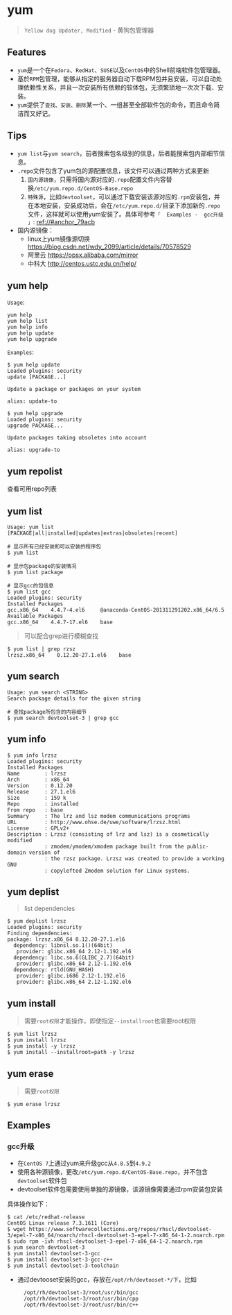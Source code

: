 # yum

> `Yellow dog Updater, Modified` - 黄狗包管理器

## Features

* `yum`是一个在`Fedora`、`RedHat`、`SUSE`以及`CentOS`中的Shell前端软件包管理器。
* 基於`RPM`包管理，能够从指定的服务器自动下载RPM包并且安装，可以自动处理依赖性关系，并且一次安装所有依赖的软体包，无须繁琐地一次次下载、安装。
* `yum`提供了`查找、安装、删除`某一个、一组甚至全部软件包的命令，而且命令简洁而又好记。


## Tips

* `yum list`与`yum search`，前者搜索包名级别的信息，后者能搜索包内部细节信息。
* `.repo`文件包含了yum包的源配置信息，该文件可以通过两种方式来更新
    1. `国内源镜像`，只需将国内源对应的`.repo`配置文件内容替换`/etc/yum.repo.d/CentOS-Base.repo`
    2. `特殊源`，比如`devtoolset`，可以通过下载安装该源对应的`.rpm`安装包，并在本地安装，安装成功后，会在`/etc/yum.repo.d/`目录下添加新的`.repo`文件，这样就可以使用yum安装了。具体可参考`「  Examples -  gcc升级 」`: <ref://#anchor_79acb>
* 国内源镜像：
    * linux上yum镜像源切换 <https://blog.csdn.net/wdy_2099/article/details/70578529>
    * 阿里云 <https://opsx.alibaba.com/mirror>
    * 中科大 <http://centos.ustc.edu.cn/help/>


## yum help 

`Usage`: 

    yum help
    yum help list
    yum help info
    yum help update
    yum help upgrade


`Examples`:

    $ yum help update
    Loaded plugins: security
    update [PACKAGE...]

    Update a package or packages on your system

    alias: update-to

    $ yum help upgrade
    Loaded plugins: security
    upgrade PACKAGE...

    Update packages taking obsoletes into account

    alias: upgrade-to


## yum repolist

查看可用repo列表


## yum list 

    Usage: yum list [PACKAGE|all|installed|updates|extras|obsoletes|recent]

    # 显示所有已经安装和可以安装的程序包
    $ yum list

    # 显示包package的安装情况
    $ yum list package

    # 显示gcc的包信息
    $ yum list gcc
    Loaded plugins: security
    Installed Packages
    gcc.x86_64    4.4.7-4.el6     @anaconda-CentOS-201311291202.x86_64/6.5
    Available Packages
    gcc.x86_64    4.4.7-17.el6    base

> 可以配合grep进行模糊查找

    $ yum list | grep rzsz
    lrzsz.x86_64    0.12.20-27.1.el6    base



## yum search

    Usage: yum search <STRING>
    Search package details for the given string

    # 查找package所包含的内容细节
    $ yum search devtoolset-3 | grep gcc



## yum info

    $ yum info lrzsz
    Loaded plugins: security
    Installed Packages
    Name        : lrzsz
    Arch        : x86_64
    Version     : 0.12.20
    Release     : 27.1.el6
    Size        : 159 k
    Repo        : installed
    From repo   : base
    Summary     : The lrz and lsz modem communications programs
    URL         : http://www.ohse.de/uwe/software/lrzsz.html
    License     : GPLv2+
    Description : Lrzsz (consisting of lrz and lsz) is a cosmetically modified
                : zmodem/ymodem/xmodem package built from the public-domain version of
                : the rzsz package. Lrzsz was created to provide a working GNU
                : copylefted Zmodem solution for Linux systems.


## yum deplist
> list dependencies

    $ yum deplist lrzsz
    Loaded plugins: security
    Finding dependencies:
    package: lrzsz.x86_64 0.12.20-27.1.el6
      dependency: libnsl.so.1()(64bit)
       provider: glibc.x86_64 2.12-1.192.el6
      dependency: libc.so.6(GLIBC_2.7)(64bit)
       provider: glibc.x86_64 2.12-1.192.el6
      dependency: rtld(GNU_HASH)
       provider: glibc.i686 2.12-1.192.el6
       provider: glibc.x86_64 2.12-1.192.el6


    
## yum install

> 需要`root权限`才能操作，即使指定`--installroot`也需要root权限

    $ yum list lrzsz
    $ yum install lrzsz
    $ yum install -y lrzsz
    $ yum install --installroot=path -y lrzsz




## yum erase

> 需要`root权限`

    $ yum erase lrzsz



## Examples

### gcc升级

* 在`CentOS 7`上通过yum来升级gcc从`4.8.5`到`4.9.2`
* 使用各种源镜像，更改`/etc/yum.repo.d/CentOS-Base.repo`，并不包含`devtoolset`软件包
* devtoolset软件包需要使用单独的源镜像，该源镜像需要通过rpm安装包安装

具体操作如下：

    $ cat /etc/redhat-release
    CentOS Linux release 7.3.1611 (Core)
    $ wget https://www.softwarecollections.org/repos/rhscl/devtoolset-3/epel-7-x86_64/noarch/rhscl-devtoolset-3-epel-7-x86_64-1-2.noarch.rpm
    $ sudo rpm -ivh rhscl-devtoolset-3-epel-7-x86_64-1-2.noarch.rpm
    $ yum search devtoolset-3
    $ yum install devtoolset-3-gcc
    $ yum install devtoolset-3-gcc-c++
    $ yum install devtoolset-3-toolchain

* 通过devtooset安装的gcc，存放在`/opt/rh/devtooset-*/下`，比如

        /opt/rh/devtoolset-3/root/usr/bin/gcc
        /opt/rh/devtoolset-3/root/usr/bin/cpp
        /opt/rh/devtoolset-3/root/usr/bin/c++






